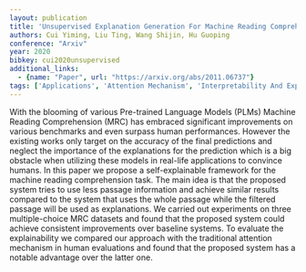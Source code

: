 ```yaml
---
layout: publication
title: 'Unsupervised Explanation Generation For Machine Reading Comprehension'
authors: Cui Yiming, Liu Ting, Wang Shijin, Hu Guoping
conference: "Arxiv"
year: 2020
bibkey: cui2020unsupervised
additional_links:
  - {name: "Paper", url: "https://arxiv.org/abs/2011.06737"}
tags: ['Applications', 'Attention Mechanism', 'Interpretability And Explainability', 'Model Architecture', 'TACL', 'Tools', 'Transformer']
---
```

With the blooming of various Pre-trained Language Models (PLMs) Machine Reading Comprehension (MRC) has embraced significant improvements on various benchmarks and even surpass human performances. However the existing works only target on the accuracy of the final predictions and neglect the importance of the explanations for the prediction which is a big obstacle when utilizing these models in real-life applications to convince humans. In this paper we propose a self-explainable framework for the machine reading comprehension task. The main idea is that the proposed system tries to use less passage information and achieve similar results compared to the system that uses the whole passage while the filtered passage will be used as explanations. We carried out experiments on three multiple-choice MRC datasets and found that the proposed system could achieve consistent improvements over baseline systems. To evaluate the explainability we compared our approach with the traditional attention mechanism in human evaluations and found that the proposed system has a notable advantage over the latter one.
